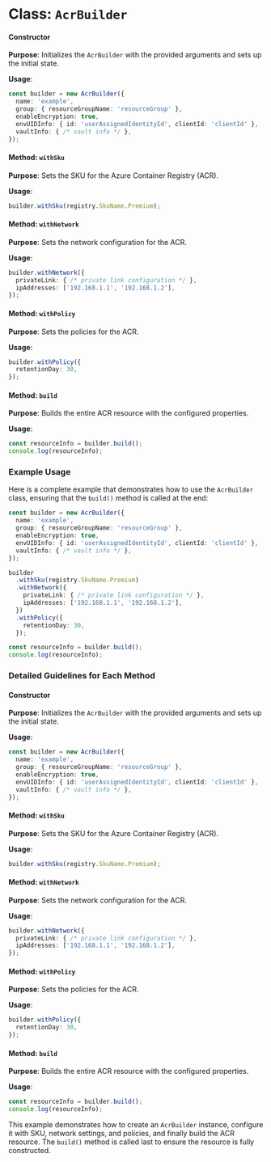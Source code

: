 # Class: `AcrBuilder`

#### Constructor
**Purpose**: Initializes the `AcrBuilder` with the provided arguments and sets up the initial state.

**Usage**:
```typescript
const builder = new AcrBuilder({
  name: 'example',
  group: { resourceGroupName: 'resourceGroup' },
  enableEncryption: true,
  envUIDInfo: { id: 'userAssignedIdentityId', clientId: 'clientId' },
  vaultInfo: { /* vault info */ },
});
```


#### Method: `withSku`
**Purpose**: Sets the SKU for the Azure Container Registry (ACR).

**Usage**:
```typescript
builder.withSku(registry.SkuName.Premium);
```


#### Method: `withNetwork`
**Purpose**: Sets the network configuration for the ACR.

**Usage**:
```typescript
builder.withNetwork({
  privateLink: { /* private link configuration */ },
  ipAddresses: ['192.168.1.1', '192.168.1.2'],
});
```


#### Method: `withPolicy`
**Purpose**: Sets the policies for the ACR.

**Usage**:
```typescript
builder.withPolicy({
  retentionDay: 30,
});
```


#### Method: `build`
**Purpose**: Builds the entire ACR resource with the configured properties.

**Usage**:
```typescript
const resourceInfo = builder.build();
console.log(resourceInfo);
```


### Example Usage
Here is a complete example that demonstrates how to use the `AcrBuilder` class, ensuring that the `build()` method is called at the end:

```typescript
const builder = new AcrBuilder({
  name: 'example',
  group: { resourceGroupName: 'resourceGroup' },
  enableEncryption: true,
  envUIDInfo: { id: 'userAssignedIdentityId', clientId: 'clientId' },
  vaultInfo: { /* vault info */ },
});

builder
  .withSku(registry.SkuName.Premium)
  .withNetwork({
    privateLink: { /* private link configuration */ },
    ipAddresses: ['192.168.1.1', '192.168.1.2'],
  })
  .withPolicy({
    retentionDay: 30,
  });

const resourceInfo = builder.build();
console.log(resourceInfo);
```


### Detailed Guidelines for Each Method

#### Constructor
**Purpose**: Initializes the `AcrBuilder` with the provided arguments and sets up the initial state.

**Usage**:
```typescript
const builder = new AcrBuilder({
  name: 'example',
  group: { resourceGroupName: 'resourceGroup' },
  enableEncryption: true,
  envUIDInfo: { id: 'userAssignedIdentityId', clientId: 'clientId' },
  vaultInfo: { /* vault info */ },
});
```


#### Method: `withSku`
**Purpose**: Sets the SKU for the Azure Container Registry (ACR).

**Usage**:
```typescript
builder.withSku(registry.SkuName.Premium);
```


#### Method: `withNetwork`
**Purpose**: Sets the network configuration for the ACR.

**Usage**:
```typescript
builder.withNetwork({
  privateLink: { /* private link configuration */ },
  ipAddresses: ['192.168.1.1', '192.168.1.2'],
});
```


#### Method: `withPolicy`
**Purpose**: Sets the policies for the ACR.

**Usage**:
```typescript
builder.withPolicy({
  retentionDay: 30,
});
```


#### Method: `build`
**Purpose**: Builds the entire ACR resource with the configured properties.

**Usage**:
```typescript
const resourceInfo = builder.build();
console.log(resourceInfo);
```


This example demonstrates how to create an `AcrBuilder` instance, configure it with SKU, network settings, and policies, and finally build the ACR resource. The `build()` method is called last to ensure the resource is fully constructed.